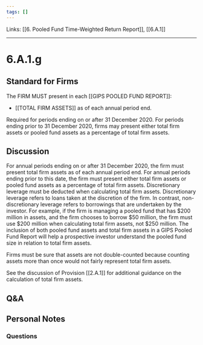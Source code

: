 ```yaml
---
tags: []
---
```

Links: [[6. Pooled Fund Time-Weighted Return Report]], [[6.A.1]]
___
# 6.A.1.g
## Standard for Firms
The FIRM MUST present in each [[GIPS POOLED FUND REPORT]]:
- [[TOTAL FIRM ASSETS]] as of each annual period end.

Required for periods ending on or after 31 December 2020. For periods ending prior to 31 December 2020, firms may present either total firm assets or pooled fund assets as a percentage of total firm assets.
## Discussion
For annual periods ending on or after 31 December 2020, the firm must present total firm assets as of each annual period end. For annual periods ending prior to this date, the firm must present either total firm assets or pooled fund assets as a percentage of total firm assets. Discretionary leverage must be deducted when calculating total firm assets. Discretionary leverage refers to loans taken at the discretion of the firm. In contrast, non-discretionary leverage refers to borrowings that are undertaken by the investor. For example, if the firm is managing a pooled fund that has $200 million in assets, and the firm chooses to borrow $50 million, the firm must use $200 million when calculating total firm assets, not $250 million. The inclusion of both pooled fund assets and total firm assets in a GIPS Pooled Fund Report will help a prospective investor understand the pooled fund size in relation to total firm assets.

Firms must be sure that assets are not double-counted because counting assets more than once would not fairly represent total firm assets.

See the discussion of Provision [[2.A.1]] for additional guidance on the calculation of total firm assets.
## Q&A

## Personal Notes

### Questions